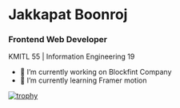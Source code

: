 # Jakkapat Boonroj

### Frontend Web Developer

KMITL 55 | Information Engineering 19

- 🔭 I’m currently working on Blockfint Company
- 🌱 I’m currently learning Framer motion

[![trophy](https://github-profile-trophy.vercel.app/?username=jakapatb&theme=onedark)](https://github.com/ryo-ma/github-profile-trophy)

<!--
**jakapatb/jakapatb** is a ✨ _special_ ✨ repository because its `README.md` (this file) appears on your GitHub profile.

Here are some ideas to get you started:
- 👯 I’m looking to collaborate on ...
- 🤔 I’m looking for help with ...
- 💬 Ask me about ...
- 📫 How to reach me: ...
- 😄 Pronouns: ...
- ⚡ Fun fact: ...
-->
